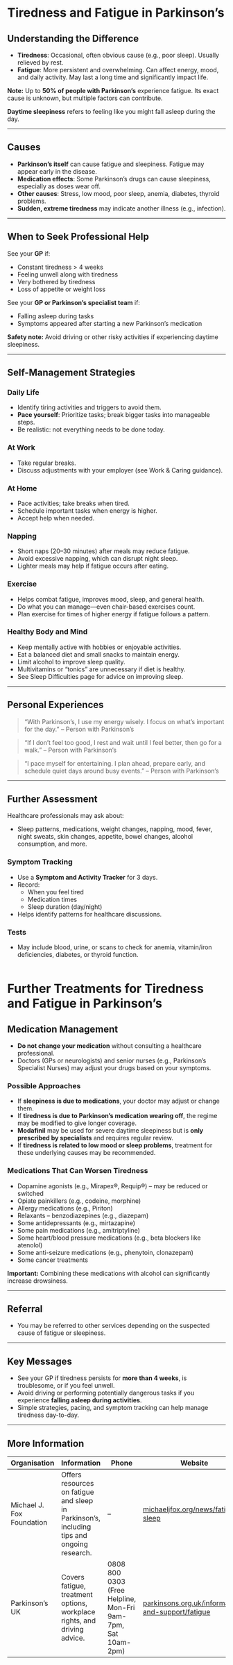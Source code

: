 # Tiredness and Fatigue in Parkinson’s

## Understanding the Difference

- **Tiredness**: Occasional, often obvious cause (e.g., poor sleep). Usually relieved by rest.  
- **Fatigue**: More persistent and overwhelming. Can affect energy, mood, and daily activity. May last a long time and significantly impact life.  

**Note:** Up to **50% of people with Parkinson’s** experience fatigue. Its exact cause is unknown, but multiple factors can contribute.

**Daytime sleepiness** refers to feeling like you might fall asleep during the day.

---

## Causes

- **Parkinson’s itself** can cause fatigue and sleepiness. Fatigue may appear early in the disease.  
- **Medication effects**: Some Parkinson’s drugs can cause sleepiness, especially as doses wear off.  
- **Other causes**: Stress, low mood, poor sleep, anemia, diabetes, thyroid problems.  
- **Sudden, extreme tiredness** may indicate another illness (e.g., infection).

---

## When to Seek Professional Help

See your **GP** if:  
- Constant tiredness > 4 weeks  
- Feeling unwell along with tiredness  
- Very bothered by tiredness  
- Loss of appetite or weight loss  

See your **GP or Parkinson’s specialist team** if:  
- Falling asleep during tasks  
- Symptoms appeared after starting a new Parkinson’s medication  

**Safety note:** Avoid driving or other risky activities if experiencing daytime sleepiness.

---

## Self-Management Strategies

### Daily Life
- Identify tiring activities and triggers to avoid them.  
- **Pace yourself**: Prioritize tasks; break bigger tasks into manageable steps.  
- Be realistic: not everything needs to be done today.

### At Work
- Take regular breaks.  
- Discuss adjustments with your employer (see Work & Caring guidance).

### At Home
- Pace activities; take breaks when tired.  
- Schedule important tasks when energy is higher.  
- Accept help when needed.

### Napping
- Short naps (20–30 minutes) after meals may reduce fatigue.  
- Avoid excessive napping, which can disrupt night sleep.  
- Lighter meals may help if fatigue occurs after eating.

### Exercise
- Helps combat fatigue, improves mood, sleep, and general health.  
- Do what you can manage—even chair-based exercises count.  
- Plan exercise for times of higher energy if fatigue follows a pattern.

### Healthy Body and Mind
- Keep mentally active with hobbies or enjoyable activities.  
- Eat a balanced diet and small snacks to maintain energy.  
- Limit alcohol to improve sleep quality.  
- Multivitamins or “tonics” are unnecessary if diet is healthy.  
- See Sleep Difficulties page for advice on improving sleep.

---

## Personal Experiences

> “With Parkinson’s, I use my energy wisely. I focus on what’s important for the day.” – Person with Parkinson’s

> “If I don’t feel too good, I rest and wait until I feel better, then go for a walk.” – Person with Parkinson’s

> “I pace myself for entertaining. I plan ahead, prepare early, and schedule quiet days around busy events.” – Person with Parkinson’s

---

## Further Assessment

Healthcare professionals may ask about:  
- Sleep patterns, medications, weight changes, napping, mood, fever, night sweats, skin changes, appetite, bowel changes, alcohol consumption, and more.  

### Symptom Tracking
- Use a **Symptom and Activity Tracker** for 3 days.  
- Record:
  - When you feel tired  
  - Medication times  
  - Sleep duration (day/night)  
- Helps identify patterns for healthcare discussions.

### Tests
- May include blood, urine, or scans to check for anemia, vitamin/iron deficiencies, diabetes, or thyroid function.

  ```markdown
# Further Treatments for Tiredness and Fatigue in Parkinson’s

## Medication Management

- **Do not change your medication** without consulting a healthcare professional.  
- Doctors (GPs or neurologists) and senior nurses (e.g., Parkinson’s Specialist Nurses) may adjust your drugs based on your symptoms.  

### Possible Approaches
- If **sleepiness is due to medications**, your doctor may adjust or change them.  
- If **tiredness is due to Parkinson’s medication wearing off**, the regime may be modified to give longer coverage.  
- **Modafinil** may be used for severe daytime sleepiness but is **only prescribed by specialists** and requires regular review.  
- If **tiredness is related to low mood or sleep problems**, treatment for these underlying causes may be recommended.  

### Medications That Can Worsen Tiredness
- Dopamine agonists (e.g., Mirapex®, Requip®) – may be reduced or switched  
- Opiate painkillers (e.g., codeine, morphine)  
- Allergy medications (e.g., Piriton)  
- Relaxants – benzodiazepines (e.g., diazepam)  
- Some antidepressants (e.g., mirtazapine)  
- Some pain medications (e.g., amitriptyline)  
- Some heart/blood pressure medications (e.g., beta blockers like atenolol)  
- Some anti-seizure medications (e.g., phenytoin, clonazepam)  
- Some cancer treatments  

**Important:** Combining these medications with alcohol can significantly increase drowsiness.

---

## Referral

- You may be referred to other services depending on the suspected cause of fatigue or sleepiness.

---

## Key Messages

- See your GP if tiredness persists for **more than 4 weeks**, is troublesome, or if you feel unwell.  
- Avoid driving or performing potentially dangerous tasks if you experience **falling asleep during activities**.  
- Simple strategies, pacing, and symptom tracking can help manage tiredness day-to-day.

---

## More Information

| Organisation | Information | Phone | Website |
|--------------|------------|-------|--------|
| Michael J. Fox Foundation | Offers resources on fatigue and sleep in Parkinson’s, including tips and ongoing research. | – | [michaeljfox.org/news/fatigue-sleep](https://www.michaeljfox.org/news/fatigue-sleep) |
| Parkinson’s UK | Covers fatigue, treatment options, workplace rights, and driving advice. | 0808 800 0303 (Free Helpline, Mon-Fri 9am-7pm, Sat 10am-2pm) | [parkinsons.org.uk/information-and-support/fatigue](https://www.parkinsons.org.uk/information-and-support/fatigue) |
```

